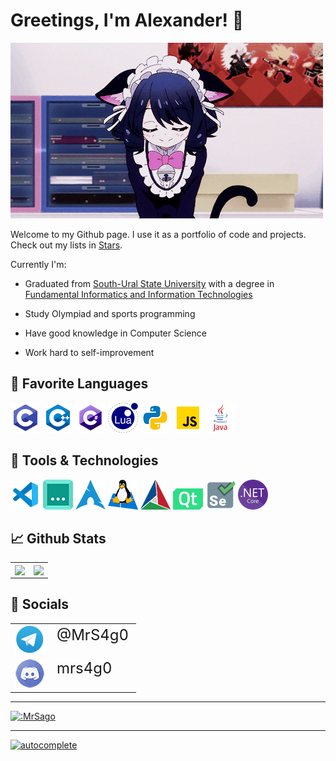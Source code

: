# Greetings, I'm Alexander! 👋

[![neko](./img/neko.gif "(* ^ ω ^)")](https://www.youtube.com/watch?v=dQw4w9WgXcQ)

Welcome to my Github page. I use it as a portfolio of code and projects. Check out my lists in [Stars](https://github.com/MrSago?tab=stars).

Currently I'm:

- Graduated from [South-Ural State University](https://www.susu.ru/) with a degree in [Fundamental Informatics and Information Technologies](https://eecs.susu.ru/ru/entrant/programs/fundamental-infromatics/)

- Study Olympiad and sports programming

- Have good knowledge in Computer Science

- Work hard to self-improvement

## 📑 Favorite Languages

[![C](./img/c.png)](<https://en.wikipedia.org/wiki/C_(programming_language)>)
[![C++](./img/cpp.png)](https://en.wikipedia.org/wiki/C++)
[![C#](./img/cs.png)](<https://en.wikipedia.org/wiki/C_Sharp_(programming_language)>)
[![Lua](./img/lua.png)](<https://en.wikipedia.org/wiki/Lua_(programming_language)>)
[![Python](./img/py.png)](<https://en.wikipedia.org/wiki/Python_(programming_language)>)
[![JavaScript](./img/js.png)](https://en.wikipedia.org/wiki/JavaScript)
[![Java](./img/java.png)](<https://en.wikipedia.org/wiki/Java_(programming_language)>)

## 🔧 Tools & Technologies

[![VS Code](./img/vscode.png)](https://code.visualstudio.com/)
[![Codeium](./img/codeium.png)](https://codeium.com?referral_id=c2Fnb3NhZ28xNkBnbWFpbC5jb20=)
[![Arch](./img/arch.png)](https://archlinux.org/)
[![WSL](./img/wsl.png)](https://learn.microsoft.com/en-us/windows/wsl/)
[![CMake](./img/cmake.png)](https://cmake.org/)
[![Qt](./img/qt.png)](https://www.qt.io/)
[![Selenium](./img/selenium.png)](https://selenium.dev/)
[![.NET CORE](./img/netcore.png)](https://dotnet.microsoft.com/)

## 📈 Github Stats

<p align="left">
  <table>
    <tr>
      <td>
        <a href="https://github.com/anuraghazra/github-readme-stats">
          <img height="250px" align="center" src="https://github-readme-stats.vercel.app/api?username=MrSago&custom_title=MrSago's+Github+Stats&include_all_commits=true&count_private=true&show_icons=true&theme=jolly">
        </a>
      </td>
      <td>
        <a href="https://github.com/anuraghazra/github-readme-stats">
          <img height="250px" align="center" src="https://github-readme-stats.vercel.app/api/top-langs/?username=MrSago&theme=jolly&layout=compact&langs_count=10&hide=Jupyter%20Notebook">
        </a>
      </td>
    </tr>
  </table>
</p>

<!-- ## 📟 Codeium Stats

<p align="left">
  <a href="https://codeium.com/profile/mrs4g0">
    <img align="center" width="500px" src="https://codeium.com/profile/mrs4g0/card.png">
  </a>
</p> -->

## 💬 Socials

<p align="left">
  <table>
      <tr>
      <td>
        <a href="https://t.me/MrS4g0">
          <img align="center" src="./img/telegram.png">
        </a>
      </td>
      <td style="font-size: 24px; vertical-align: top;">
        @MrS4g0
      </td>
    </tr>
    <tr>
      <td>
        <a align="center" href="https://discord.com/users/234742888666234880">
          <img src="./img/discord.png">
        </a>
      </td>
      <td style="font-size: 24px; vertical-align: top;">
        mrs4g0
      </td>
    </tr>
  </table>
</p>

---

[![:MrSago](https://count.getloli.com/get/@:MrSago?scale=0.8&padding=8&theme=booru-touhoulat)](https://count.getloli.com)

---

[![autocomplete](https://codeium.com/badges/user/mrs4g0/autocomplete)](https://codeium.com/profile/mrs4g0)
